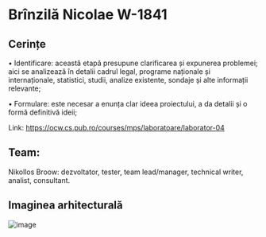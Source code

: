 # Brînzilă Nicolae W-1841


## Cerințe 
  • Identificare: această etapă presupune clarificarea și expunerea
problemei; aici se analizează în detalii cadrul legal, programe
naționale și internaționale, statistici, studii, analize existente, sondaje și alte informații relevante;

  • Formulare: este necesar a enunța clar ideea proiectului, a da detalii și o formă definitivă ideii;
  
  Link: https://ocw.cs.pub.ro/courses/mps/laboratoare/laborator-04
  
## Team: 
Nikollos Broow: dezvoltator, tester, team lead/manager, technical writer, analist, consultant.

## Imaginea arhitecturală
![image](https://www.google.com/url?sa=i&url=https%3A%2F%2Fwiki.girlsgoit.org%2Fbackend%2Frest-apis&psig=AOvVaw2uTjbiukxi09T0G_EDHp4_&ust=1632465255631000&source=images&cd=vfe&ved=0CAsQjRxqFwoTCPCWxpC9lPMCFQAAAAAdAAAAABAD)
